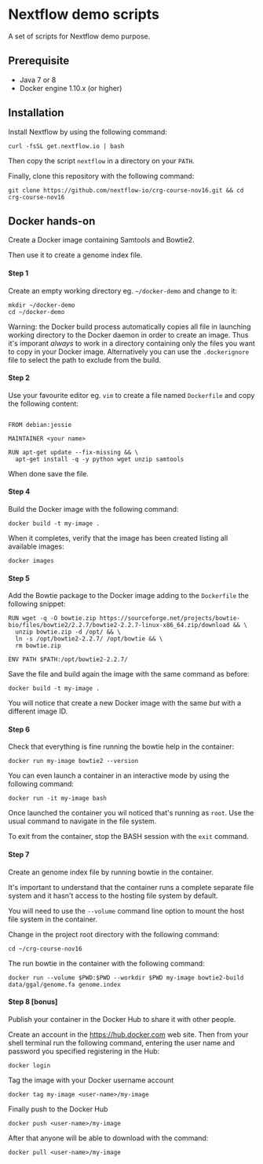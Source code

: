 # Nextflow demo scripts

A set of scripts for Nextflow demo purpose. 


## Prerequisite

* Java 7 or 8 
* Docker engine 1.10.x (or higher) 

## Installation 

Install Nextflow by using the following command: 

```
curl -fsSL get.nextflow.io | bash
```
    
Then copy the script `nextflow` in a directory on your `PATH`. 

   
Finally, clone this repository with the following command: 

```
git clone https://github.com/nextflow-io/crg-course-nov16.git && cd crg-course-nov16
```

## Docker hands-on 

Create a Docker image containing Samtools and Bowtie2. 

Then use it to create a genome index file. 


#### Step 1 

Create an empty working directory eg. `~/docker-demo` and change to it: 

```
mkdir ~/docker-demo 
cd ~/docker-demo 
```

Warning: the Docker build process automatically copies all file in launching working directory 
to the Docker daemon in order to create an image. Thus it's imporant *always* to work in a directory 
containing only the files you want to copy in your Docker image. Alternatively you can use 
the `.dockerignore` file to select the path to exclude from the build. 

#### Step 2 

Use your favourite editor eg. `vim` to create a file named `Dockerfile` and copy the following 
content: 

```

FROM debian:jessie 

MAINTAINER <your name>

RUN apt-get update --fix-missing && \
  apt-get install -q -y python wget unzip samtools
```

When done save the file. 

#### Step 4 

Build the Docker image with the following command: 

```
docker build -t my-image .
```

When it completes, verify that the image has been created listing all available images: 

```
docker images
```

#### Step 5 

Add the Bowtie package to the Docker image adding to the `Dockerfile` the following snippet: 

```
RUN wget -q -O bowtie.zip https://sourceforge.net/projects/bowtie-bio/files/bowtie2/2.2.7/bowtie2-2.2.7-linux-x86_64.zip/download && \
  unzip bowtie.zip -d /opt/ && \
  ln -s /opt/bowtie2-2.2.7/ /opt/bowtie && \
  rm bowtie.zip 

ENV PATH $PATH:/opt/bowtie2-2.2.7/
```

Save the file and build again the image with the same command as before: 

```
docker build -t my-image .
```

You will notice that create a new Docker image with the same *but* with a different image ID. 

#### Step 6 

Check that everything is fine running the bowtie help in the container: 

```
docker run my-image bowtie2 --version
```

You can even launch a container in an interactive mode by using the following command: 

```
docker run -it my-image bash
```

Once launched the container you wil noticed that's running as `root`. Use the usual command 
to navigate in the file system. 

To exit from the container, stop the BASH session with the `exit` command.

#### Step 7

Create an genome index file by running bowtie in the container. 

It's important to understand that the container runs a complete separate file system and 
it hasn't access to the hosting file system by default. 

You will need to use the `--volume` command line option to mount the host file system 
in the container. 

Change in the project root directory with the following command: 

```
cd ~/crg-course-nov16
```

The run bowtie in the container with the following command: 

```
docker run --volume $PWD:$PWD --workdir $PWD my-image bowtie2-build data/ggal/genome.fa genome.index
```

#### Step 8 [bonus]

Publish your container in the Docker Hub to share it with other people. 

Create an account in the https://hub.docker.com web site. Then from your shell terminal run 
the following command, entering the user name and password you specified registering in the Hub: 

```
docker login 
``` 

Tag the image with your Docker username account 

```
docker tag my-image <user-name>/my-image 
```

Finally push to the Docker Hub 

```
docker push <user-name>/my-image 
```

After that anyone will be able to download with the command: 

```
docker pull <user-name>/my-image 
```






 
